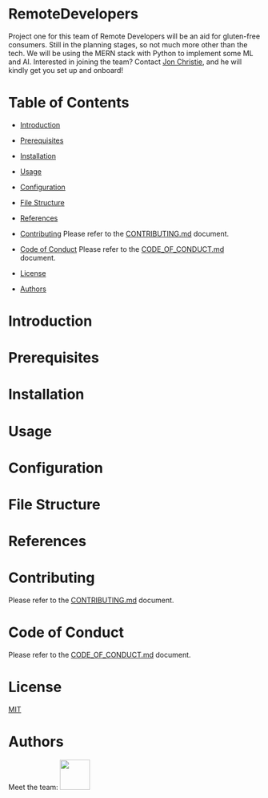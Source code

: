 # RemoteDevelopers
Project one for this team of Remote Developers will be an aid for gluten-free consumers. Still in the planning stages, so not much more other than the tech. We will be using the MERN stack with Python to implement some ML and AI. Interested in joining the team? Contact [Jon Christie](jonchristie.net), and he will kindly get you set up and onboard!

# Table of Contents
 
- [Introduction](#introduction)
   <!-- Explanation of the team, the project, and its purpose. -->

- [Prerequisites](#prerequisites)
   <!-- List of software, libraries, and dependencies required to run the project. -->

- [Installation](#installation)
   <!-- Step-by-step guide on how to install the project on a local machine. -->

- [Usage](#usage)
   <!-- Instructions on how to use the project, including code examples. -->

- [Configuration](#configuration)
   <!-- Explanation of any configuration files or settings required for the project. -->

- [File Structure](#file-structure)
   <!-- Overview of the project's directory structure and the purpose of each file. -->

- [References](#references)
   <!-- Links to any external resources, documentation, or related projects. -->

- [Contributing](#contributing)
Please refer to the [CONTRIBUTING.md](https://raw.githubusercontent.com/mathcodes/RemoteDevelopers/main/CONTRIBUTING.md) document.

- [Code of Conduct](#code-of-conduct)
Please refer to the [CODE_OF_CONDUCT.md](https://raw.githubusercontent.com/mathcodes/RemoteDevelopers/main/CODE_OF_CONDUCT.md) document.

- [License](#license)
   <!-- Information about the project's license and terms of use. -->

- [Authors](#authors)
    <!-- List of contributors and their contact information. -->

# Introduction

# Prerequisites

# Installation

# Usage

# Configuration

# File Structure

# References

# Contributing
Please refer to the [CONTRIBUTING.md](https://raw.githubusercontent.com/mathcodes/RemoteDevelopers/main/CONTRIBUTING.md) document.

# Code of Conduct
Please refer to the [CODE_OF_CONDUCT.md](https://raw.githubusercontent.com/mathcodes/RemoteDevelopers/main/CODE_OF_CONDUCT.md) document.

# License
[MIT](https://raw.githubusercontent.com/mathcodes/RemoteDevelopers/main/LICENSE)

# Authors
Meet the team:
<a href="https://github.com/mathcodes"><img src="https://avatars.githubusercontent.com/u/17928947?v=4" width="60px" /></a>
